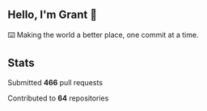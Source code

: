 ## Hello, I'm Grant 👋

⌨️  Making the world a better place, one commit at a time.


## Stats

Submitted **466** pull requests

Contributed to **64** repositories
